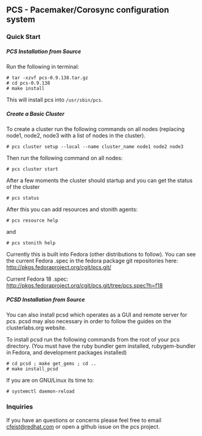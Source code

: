 ## PCS - Pacemaker/Corosync configuration system


### Quick Start


##### PCS Installation from Source

Run the following in terminal:

```shell
# tar -xzvf pcs-0.9.138.tar.gz
# cd pcs-0.9.138
# make install
```

This will install pcs into `/usr/sbin/pcs`.


##### Create a Basic Cluster

To create a cluster run the following commands on all nodes (replacing node1, node2, node3 with a list of nodes in the cluster).

```shell
# pcs cluster setup --local --name cluster_name node1 node2 node3
```

Then run the following command on all nodes:

```shell
# pcs cluster start
```

After a few moments the cluster should startup and you can get the status of the cluster

```shell
# pcs status
```

After this you can add resources and stonith agents:

```shell
# pcs resource help
```
and

```shell
# pcs stonith help
```

Currently this is built into Fedora (other distributions to follow).  You can
see the current Fedora .spec in the fedora package git repositories here:
http://pkgs.fedoraproject.org/cgit/pcs.git/

Current Fedora 18 .spec:
http://pkgs.fedoraproject.org/cgit/pcs.git/tree/pcs.spec?h=f18


##### PCSD Installation from Source

You can also install pcsd which operates as a GUI and remote server for pcs. pcsd may also necessary in order to follow the guides on the clusterlabs.org website.  

To install pcsd run the following commands from the root of your pcs directory. (You must have the ruby bundler gem installed, rubygem-bundler in Fedora, and development packages installed)

```shell
# cd pcsd ; make get_gems ; cd ..
# make install_pcsd
```

If you are on GNU/Linux its time to:

```shell
# systemctl daemon-reload
```


### Inquiries

If you have an questions or concerns please feel free to email cfeist@redhat.com or open a github issue on the pcs project.
